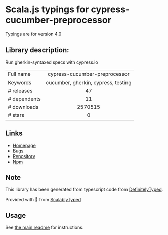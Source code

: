 
# Scala.js typings for cypress-cucumber-preprocessor

Typings are for version 4.0

## Library description:
Run gherkin-syntaxed specs with cypress.io

|                    |                 |
| ------------------ | :-------------: |
| Full name          | cypress-cucumber-preprocessor |
| Keywords           | cucumber, gherkin, cypress, testing |
| # releases         | 47 |
| # dependents       | 11 |
| # downloads        | 2570515 |
| # stars            | 0 |

## Links
- [Homepage](https://github.com/TheBrainFamily/cypress-cucumber-preprocessor#readme)
- [Bugs](https://github.com/TheBrainFamily/cypress-cucumber-preprocessor/issues)
- [Repository](https://github.com/TheBrainFamily/cypress-cucumber-preprocessor)
- [Npm](https://www.npmjs.com/package/cypress-cucumber-preprocessor)
    


## Note
This library has been generated from typescript code from [DefinitelyTyped](https://definitelytyped.org).

Provided with :purple_heart: from [ScalablyTyped](https://github.com/oyvindberg/ScalablyTyped)

## Usage
See [the main readme](../../readme.md) for instructions.


